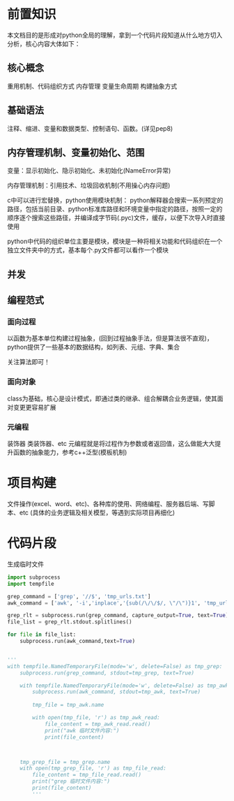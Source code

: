 # 前置知识
本文档目的是形成对python全局的理解，拿到一个代码片段知道从什么地方切入分析，核心内容大体如下：

## 核心概念
重用机制、代码组织方式
内存管理
变量生命周期
构建抽象方式

## 基础语法
注释、缩进、变量和数据类型、控制语句、函数。(详见pep8)

## 内存管理机制、变量初始化、范围
变量：显示初始化、隐示初始化、未初始化(NameError异常)

内存管理机制：引用技术、垃圾回收机制(不用操心内存问题)

c中可以进行宏替换，python使用模块机制：
python解释器会搜索一系列预定的路径，包括当前目录、python标准库路径和环境变量中指定的路径，按照一定的顺序逐个搜索这些路径，并编译成字节码(.pyc)文件，缓存，以便下次导入时直接使用

python中代码的组织单位主要是模块，模块是一种将相关功能和代码组织在一个独立文件夹中的方式，基本每个.py文件都可以看作一个模块
## 并发

## 编程范式
### 面向过程
以函数为基本单位构建过程抽象，(回到过程抽象手法，但是算法很不直观)，python提供了一些基本的数据结构，如列表、元组、字典、集合

关注算法即可！

### 面向对象
class为基础，核心是设计模式，即通过类的继承、组合解耦合业务逻辑，使其面对变更更容易扩展

### 元编程
装饰器
类装饰器、etc
元编程就是将过程作为参数或者返回值，这么做能大大提升函数的抽象能力，参考c++泛型(模板机制)


# 项目构建
文件操作(excel、word、etc)、各种库的使用、网络编程、服务器后端、写脚本、etc
(具体的业务逻辑及相关模型，等遇到实际项目再细化)



# 代码片段
生成临时文件
```python
import subprocess
import tempfile

grep_command = ['grep', '//$', 'tmp_urls.txt']
awk_command = ['awk', '-i','inplace','{sub(/\/\/$/, \"/\")}1', 'tmp_urls.txt']

grep_rlt = subprocess.run(grep_command, capture_output=True, text=True)
file_list = grep_rlt.stdout.splitlines()

for file in file_list:
    subprocess.run(awk_command,text=True)


'''
with tempfile.NamedTemporaryFile(mode='w', delete=False) as tmp_grep:
    subprocess.run(grep_command, stdout=tmp_grep, text=True)

    with tempfile.NamedTemporaryFile(mode='w', delete=False) as tmp_awk:
        subprocess.run(awk_command, stdout=tmp_awk, text=True)
        
        tmp_file = tmp_awk.name

        with open(tmp_file, 'r') as tmp_awk_read:
            file_content = tmp_awk_read.read()
            print("awk 临时文件内容:")
            print(file_content)



    tmp_grep_file = tmp_grep.name
    with open(tmp_grep_file, 'r') as tmp_file_read:
        file_content = tmp_file_read.read()
        print("grep 临时文件内容:")
        print(file_content)
        '''

```	
